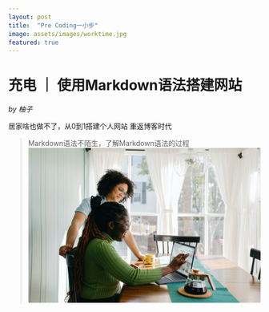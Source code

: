 ```yaml
---
layout: post
title:  "Pre Coding一小步"
image: assets/images/worktime.jpg
featured: true
---
```

# 充电 ｜ 使用Markdown语法搭建网站
_by 柚子_

居家啥也做不了，从0到1搭建个人网站
重返博客时代
> Markdown语法不陌生，了解Markdown语法的过程
![paomian](../assets/images/worktime.jpg)
